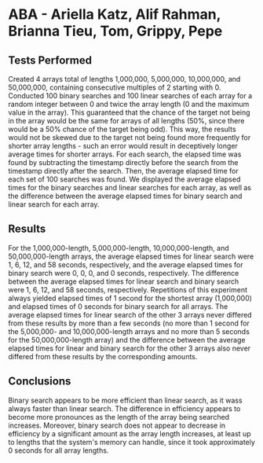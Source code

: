 # ABA - Ariella Katz, Alif Rahman, Brianna Tieu, Tom, Grippy, Pepe
## Tests Performed
Created 4 arrays total of lengths 1,000,000, 5,000,000, 10,000,000, and 50,000,000, containing consecutive multiples of 2 starting with 0.
Conducted 100 binary searches and 100 linear searches of each array for a random integer between 0 and twice the array length (0 and the maximum value in the array). 
This guaranteed that the chance of the target not being in the array would be the same for arrays of all lengths (50%, since there would be a 50% chance of the target being odd). This way, the results would not be skewed due to the target not being found more frequently for shorter array lengths - such an error would result in deceptively longer average times for shorter arrays.
For each search, the elapsed time was found by subtracting the timestamp directly before the search from the timestamp directly after the search. Then, the average elapsed time for each set of 100 searches was found.
We displayed the average elapsed times for the binary searches and linear searches for each array, as well as the difference between the average elapsed times for binary search and linear search for each array. 

## Results
For the 1,000,000-length, 5,000,000-length, 10,000,000-length, and 50,000,000-length arrays, the average elapsed times for linear search were 1, 6, 12, and 58 seconds, respectively, and the average elapsed times for binary search were 0, 0, 0, and 0 seconds, respectively.
The difference between the average elapsed times for linear search and binary search were 1, 6, 12, and 58 seconds, respectively.
Repetitions of this experiment always yielded elapsed times of 1 second for the shortest array (1,000,000) and elapsed times of 0 seconds for binary search for all arrays.
The average elapsed times for linear search of the other 3 arrays never differed from these results by more than a few seconds (no more than 1 second for the 5,000,000- and 10,000,000-length arrays and no more than 5 seconds for the 50,000,000-length array) and the difference between the average elapsed times for linear and binary search for the other 3 arrays also never differed from these results by the corresponding amounts.

## Conclusions
Binary search appears to be more efficient than linear search, as it wass always faster than linear search.
The difference in efficiency appears to become more pronounces as the length of the array being searched increases.
Moreover, binary search does not appear to decrease in efficiency by a significant amount as the array length increases, at least up to lengths that the system's memory can handle, since it took approximately 0 seconds for all array lengths.
